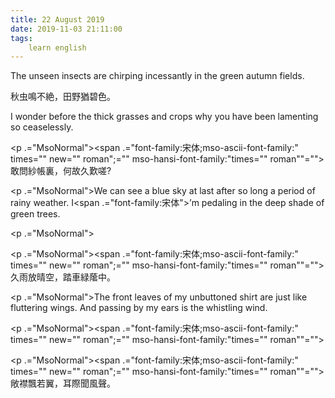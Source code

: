 ```yaml
---
title: 22 August 2019
date: 2019-11-03 21:11:00
tags:
    learn english
---
```

<p .="MsoNormal"><span lang="EN-US">The unseen insects are chirping incessantly
in the green autumn fields.</span></p>

<p .="MsoNormal"><span .="font-family:&#x5B8B;&#x4F53;;mso-ascii-font-family:" times="" new="" roman";="" mso-hansi-font-family:"times="" roman""="">&#x79CB;&#x866B;&#x9CF4;&#x4E0D;&#x7D76;&#xFF0C;&#x7530;&#x91CE;&#x7336;&#x78A7;&#x8272;&#x3002;</span></p><p .="MsoNormal"><span lang="EN-US">I wonder before the thick grasses and crops
why you have been lamenting so ceaselessly. </span></p><p .="MsoNormal"><span .="font-family:&#x5B8B;&#x4F53;;mso-ascii-font-family:" times="" new="" roman";="" mso-hansi-font-family:"times="" roman""="">

</span></p><p .="MsoNormal"><span .="font-family:&#x5B8B;&#x4F53;;mso-ascii-font-family:" times="" new="" roman";="" mso-hansi-font-family:"times="" roman""="">&#x6562;&#x554F;&#x7D17;&#x5E33;&#x88CF;&#xFF0C;&#x4F55;&#x6545;&#x4E45;&#x6B4E;&#x55DF;</span><span lang="EN-US">?</span></p><p .="MsoNormal"><span lang="EN-US">We can see a blue sky at last after so long
a period of rainy weather. I</span><span .="font-family:&#x5B8B;&#x4F53;">&#x2019;</span><span lang="EN-US">m pedaling in the deep shade of green trees. </span></p><p .="MsoNormal"><span lang="EN-US">

</span></p><p .="MsoNormal"><span .="font-family:&#x5B8B;&#x4F53;;mso-ascii-font-family:" times="" new="" roman";="" mso-hansi-font-family:"times="" roman""="">&#x4E45;&#x96E8;&#x653E;&#x6674;&#x7A7A;&#xFF0C;&#x8E0F;&#x8ECA;&#x7DD1;&#x4543;&#x4E2D;&#x3002;</span></p><p .="MsoNormal"><span lang="EN-US">The front leaves of my unbuttoned shirt are
just like fluttering wings. And passing by my ears is the whistling wind. </span></p><p .="MsoNormal"><span .="font-family:&#x5B8B;&#x4F53;;mso-ascii-font-family:" times="" new="" roman";="" mso-hansi-font-family:"times="" roman""="">

</span></p><p .="MsoNormal"><span .="font-family:&#x5B8B;&#x4F53;;mso-ascii-font-family:" times="" new="" roman";="" mso-hansi-font-family:"times="" roman""="">&#x655E;&#x895F;&#x98C4;&#x82E5;&#x7FFC;&#xFF0C;&#x8033;&#x969B;&#x805E;&#x98A8;&#x8072;&#x3002;</span></p>